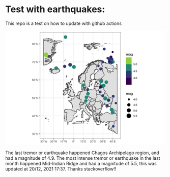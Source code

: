 <!-- README.md is generated from README.Rmd. Please edit that file -->

Test with earthquakes:
======================

This repo is a test on how to update with github actions

![](man/figures/README-unnamed-chunk-2-1.png)

The last tremor or earthquake happened Chagos Archipelago region, and
had a magnitude of 4.9. The most intense tremor or earthquake in the
last month happened Mid-Indian Ridge and had a magnitude of 5.5, this
was updated at 20/12, 2021 17:37. Thanks stackoverflow!!
